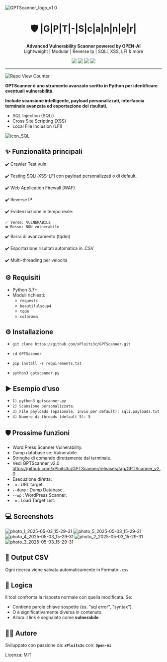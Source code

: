 ![GPTScanner_logo_v1 0](https://github.com/user-attachments/assets/15743220-4e60-48fc-a7e8-b26755f8d7d7)


<h1 align="center">🛡️ |G|P|T|-|S|c|a|n|n|e|r|</h1>
<p align="center">
  <strong>Advanced Vulnerability Scanner powered by OPEN-AI</strong><br>
  Lightweight | Modular | Reverse Ip | SQLi, XSS, LFI & more
</p>

<p align="center">
  <img src="https://img.shields.io/badge/status-active-success?style=flat-square" />
  <img src="https://img.shields.io/github/license/xPloits3c/GPTScanner?style=flat-square" />
  <img src="https://img.shields.io/github/stars/xPloits3c/GPTScanner?style=social" />
  <img src="https://img.shields.io/github/release/xPloits3c/GPTScanner" />
  
</p>

---
 ![Repo View Counter](https://profile-counter.glitch.me/GPTScanner/count.svg)

**GPTScanner è uno strumento avanzato scritto in Python per identificare eventuali vulnerabilità.**

**Include scansione intelligente, payload personalizzati, interfaccia terminale avanzata ed esportazione dei risultati.**
  + SQL Injection (SQLi)
  + Cross Site Scripting (XSS)
  + Local File Inclusion (LFI)
    
![icon_SQL](https://github.com/user-attachments/assets/922b63de-9adf-44cd-9027-fd1aee6b22a2)

**✨ Funzionalità principali**
--------------------------
  ✔️ Crawler Test vuln.

  ✔️ Testing SQLi-XSS-LFI con payload personalizzati o di default.

  ✔️ Web Application Firewall (WAF)

  ✔️ Reverse IP 

  ✔️ Evidenziazione in tempo reale:

    ✅ Verde: VULNERABILE
    ❌ Rosso: NON vulnerabile

  ✔️ Barra di avanzamento (tqdm)

  ✔️ Esportazione risultati automatica in .CSV

  ✔️ Multi-threading per velocità

**⚙️ Requisiti**
-------------
  - Python 3.7+
  - Moduli richiesti:
    - `requests`
    - `beautifulsoup4`
    - `tqdm`
    - `colorama`

## ⚙️ Installazione
  +     git clone https://github.com/xPloits3c/GPTScanner.git
  +     cd GPTScanner
  +     pip install -r requirements.txt
  +     python3 gptscanner.py

**▶️ Esempio d’uso**
----------------
- `1) python3 gptscanner.py`
- `2) Scansione personalizzata.`
- `3) File payloads (opzionale, invio per default): sqli.payloads.txt`
- `4) Numero di threads (default 5): 5`

**🛡️ Prossime funzioni**
---------------------
  - Word Press Scanner Vulnerability.
  - Dump database se: Vulnerabile.
  - Stringhe di comando direttamente dal terminale.
  - Vedi GPTScanner_v2.0 https://github.com/xPloits3c/GPTScanner/releases/tag/GPTScanner_v2.0
  - Esecuzione diretta:
  - `-u` : URL target.
  - `--dump` : Dump Database.
  - `--wp` : WordPress Scanner.
  - `-m` : Load Target List.

**💻 Screenshots**
--------------------------
![photo_1_2025-05-03_15-29-31](https://github.com/user-attachments/assets/a8dd9565-c6e9-4420-87c3-fde6af8b4be8)
![photo_5_2025-05-03_15-29-31](https://github.com/user-attachments/assets/1b5b5b7e-fe19-4d24-8fd0-d0c914cdb28e)
![photo_4_2025-05-03_15-29-31](https://github.com/user-attachments/assets/6d7c394a-50b9-43f6-91cb-20e38411edd5)
![photo_2_2025-05-03_15-29-31](https://github.com/user-attachments/assets/a2994e83-ca21-4925-bb1e-6bfaa868266e)
![photo_3_2025-05-03_15-29-31](https://github.com/user-attachments/assets/1957b754-32ae-4384-bb64-68d1d038a328)

**📝 Output CSV**
--------------
Ogni ricerca viene salvata automaticamente in Formato:`.csv`

**🧠 Logica**
----------
Il tool confronta la risposta normale con quella modificata. Se:
  - Contiene parole chiave sospette (es. "sql error", "syntax").
  - O è significativamente diversa in contenuto.
  - Allora il link è segnalato come **vulnerabile**.

**👨‍💻 Autore**
-----------
Sviluppato con passione da: **`xPloits3c`** con: **`Open-Ai`**

Licenza: MIT

